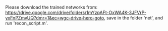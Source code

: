 Please download the trained networks from: https://drive.google.com/drive/folders/1mYzpAFt-OxWA4K-3JFVrP-yxFnPZmvUQ?dmr=1&ec=wgc-drive-hero-goto, save in the folder 'net', and run 'recon_script.m'.
